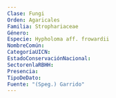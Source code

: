 ```yaml
---
Clase: Fungi
Orden: Agaricales
Familia: Strophariaceae
Género: 
Especie: Hypholoma aff. frowardii
NombreComún: 
CategoríaUICN: 
EstadoConservaciónNacional: 
SectorenlaRBHH: 
Presencia: 
TipoDeDato: 
Fuente: "(Speg.) Garrido"
---
```

